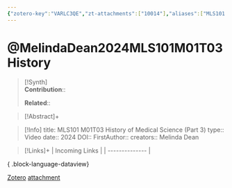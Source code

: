 ```yaml
---
{"zotero-key":"VARLC3QE","zt-attachments":["10014"],"aliases":["MLS101 M01T03 History of Medical Science (Part 3)"],"keywords":["✅"],"FirstAuthor":"[[ Melinda Dean]]","tags":["source/video","Uni/MLS101"],"dg-publish":true,"permalink":"/sources/melinda-dean2024-mls-101-m01-t03-history/","dgPassFrontmatter":true}
---
```


# @MelindaDean2024MLS101M01T03History

>[!Synth]  
>**Contribution**::  
>  
>**Related**:: 
>  

> [!Abstract]+
> 

> [!Info]
> title: MLS101 M01T03 History of Medical Science (Part 3)
> type:: Video 
> date:: 2024
> DOI:: 
> FirstAuthor:: 
> creators:: Melinda Dean

> [!Links]+
>  | Incoming Links |
> | -------------- |
> 
{ .block-language-dataview}


[Zotero](zotero://select/library/items/VARLC3QE) [attachment](<file:///Users/nathanmaxwell/Zotero/storage/N94E9YPD/Melinda%20Dean_2024_MLS101%20M01T03%20History%20of%20Medical%20Science%20(Part%203).pdf>)
